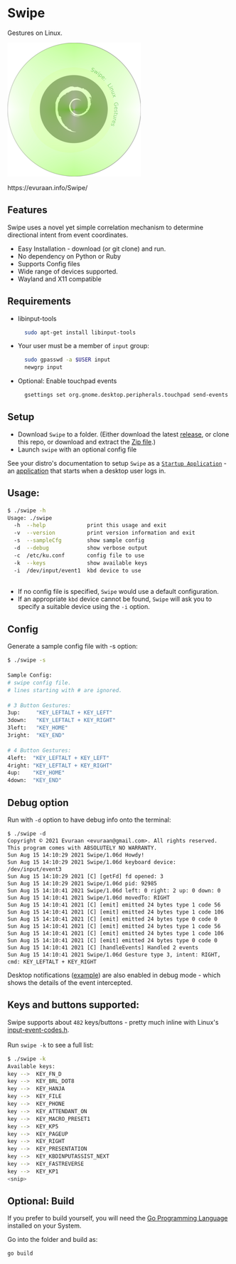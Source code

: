 # Swipe
Gestures on Linux. 

![Swipe](./images/Swipe_300x300.png)
<p>https://evuraan.info/Swipe/ 

## Features
Swipe uses a novel yet simple correlation mechanism to determine directional intent from event coordinates.
- Easy Installation - download (or git clone) and run. 
- No dependency on Python or Ruby
- Supports Config files
- Wide range of devices supported. 
- Wayland and X11 compatible
  
## Requirements 
- libinput-tools  
  ```bash 
    sudo apt-get install libinput-tools 
   ```
- Your user must be a member of `input` group:
  ```bash 
    sudo gpasswd -a $USER input
    newgrp input
    ```
- Optional: Enable touchpad events
  ```bash
    gsettings set org.gnome.desktop.peripherals.touchpad send-events enabled
     ```
## Setup
- Download `Swipe` to a folder. (Either download the latest [release](https://github.com/evuraan/Swipe/releases/download/1.06d/swipe), or clone this repo, or download and extract the <a href="https://github.com/evuraan/Swipe/archive/refs/heads/main.zip">Zip file</a>.)
- Launch `swipe` with an optional config file 

See your distro's documentation to setup `Swipe` as a [`Startup Application`](./images/Startup.png) - an [application](./images/Startup.png) that starts when a desktop user logs in. 

## Usage:

```bash
$ ./swipe -h
Usage: ./swipe
  -h  --help             print this usage and exit
  -v  --version          print version information and exit
  -s  --sampleCfg        show sample config
  -d  --debug            show verbose output
  -c  /etc/ku.conf       config file to use 
  -k  --keys             show available keys
  -i  /dev/input/event1  kbd device to use
  
```
- If no config file is specified, `Swipe` would use a default configuration. 
- If an appropriate `kbd` device cannot be found, `Swipe` will ask you to specify a suitable device using the `-i` option.

## Config
Generate a sample config file with  -s option:

```bash
$ ./swipe -s

Sample Config: 
# swipe config file.
# lines starting with # are ignored. 

# 3 Button Gestures:
3up:     "KEY_LEFTALT + KEY_LEFT"
3down:   "KEY_LEFTALT + KEY_RIGHT"
3left:   "KEY_HOME"
3right:  "KEY_END"

# 4 Button Gestures:
4left:  "KEY_LEFTALT + KEY_LEFT"
4right: "KEY_LEFTALT + KEY_RIGHT"
4up:    "KEY_HOME"
4down:  "KEY_END"

```
## Debug option
Run with `-d` option to have debug info onto the terminal:
```bash$ ./swipe -c swipe.conf -d 
$ ./swipe -d
Copyright © 2021 Evuraan <evuraan@gmail.com>. All rights reserved.
This program comes with ABSOLUTELY NO WARRANTY.
Sun Aug 15 14:10:29 2021 Swipe/1.06d Howdy!
Sun Aug 15 14:10:29 2021 Swipe/1.06d keyboard device: /dev/input/event3
Sun Aug 15 14:10:29 2021 [C] [getFd] fd opened: 3
Sun Aug 15 14:10:29 2021 Swipe/1.06d pid: 92985
Sun Aug 15 14:10:41 2021 Swipe/1.06d left: 0 right: 2 up: 0 down: 0
Sun Aug 15 14:10:41 2021 Swipe/1.06d movedTo: RIGHT
Sun Aug 15 14:10:41 2021 [C] [emit] emitted 24 bytes type 1 code 56
Sun Aug 15 14:10:41 2021 [C] [emit] emitted 24 bytes type 1 code 106
Sun Aug 15 14:10:41 2021 [C] [emit] emitted 24 bytes type 0 code 0
Sun Aug 15 14:10:41 2021 [C] [emit] emitted 24 bytes type 1 code 56
Sun Aug 15 14:10:41 2021 [C] [emit] emitted 24 bytes type 1 code 106
Sun Aug 15 14:10:41 2021 [C] [emit] emitted 24 bytes type 0 code 0
Sun Aug 15 14:10:41 2021 [C] [handleEvents] Handled 2 events
Sun Aug 15 14:10:41 2021 Swipe/1.06d Gesture type 3, intent: RIGHT, cmd: KEY_LEFTALT + KEY_RIGHT

```
Desktop notifications ([example](./images/Debug.png)) are also enabled in debug mode - which shows the details of the event intercepted. 

## Keys and buttons supported:
Swipe supports about `482` keys/buttons - pretty much inline with Linux's [input-event-codes.h](https://github.com/torvalds/linux/blob/master/include/uapi/linux/input-event-codes.h). <br>  
Run `swipe -k` to see a full list:
```bash
$ ./swipe -k
Available keys:
key -->  KEY_FN_D
key -->  KEY_BRL_DOT8
key -->  KEY_HANJA
key -->  KEY_FILE
key -->  KEY_PHONE
key -->  KEY_ATTENDANT_ON
key -->  KEY_MACRO_PRESET1
key -->  KEY_KP5
key -->  KEY_PAGEUP
key -->  KEY_RIGHT
key -->  KEY_PRESENTATION
key -->  KEY_KBDINPUTASSIST_NEXT
key -->  KEY_FASTREVERSE
key -->  KEY_KP1
<snip>  
```

## Optional: Build 
If you prefer to build yourself, you will need the [Go Programming Language](https://golang.org/dl/) installed on your System. 

Go into the folder and build as: 
``` 
go build
```
